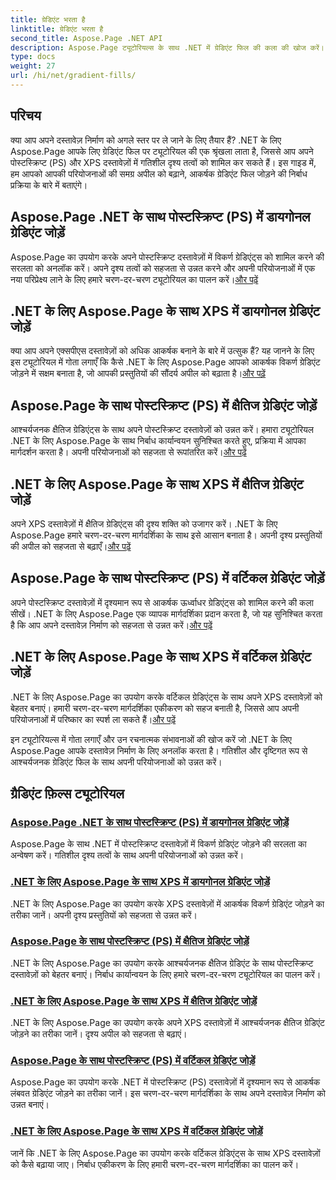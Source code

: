 ```yaml
---
title: ग्रेडिएंट भरता है
linktitle: ग्रेडिएंट भरता है
second_title: Aspose.Page .NET API
description: Aspose.Page ट्यूटोरियल्स के साथ .NET में ग्रेडिएंट फिल की कला की खोज करें। अपनी परियोजनाओं को सहजता से उन्नत करें—मनमोहक विकर्ण, क्षैतिज और ऊर्ध्वाधर ग्रेडिएंट जोड़ें।
type: docs
weight: 27
url: /hi/net/gradient-fills/
---
```


## परिचय

क्या आप अपने दस्तावेज़ निर्माण को अगले स्तर पर ले जाने के लिए तैयार हैं? .NET के लिए Aspose.Page आपके लिए ग्रेडिएंट फिल पर ट्यूटोरियल की एक श्रृंखला लाता है, जिससे आप अपने पोस्टस्क्रिप्ट (PS) और XPS दस्तावेज़ों में गतिशील दृश्य तत्वों को शामिल कर सकते हैं। इस गाइड में, हम आपको आपकी परियोजनाओं की समग्र अपील को बढ़ाने, आकर्षक ग्रेडिएंट फिल जोड़ने की निर्बाध प्रक्रिया के बारे में बताएंगे।

## Aspose.Page .NET के साथ पोस्टस्क्रिप्ट (PS) में डायगोनल ग्रेडिएंट जोड़ें

 Aspose.Page का उपयोग करके अपने पोस्टस्क्रिप्ट दस्तावेज़ों में विकर्ण ग्रेडिएंट्स को शामिल करने की सरलता को अनलॉक करें। अपने दृश्य तत्वों को सहजता से उन्नत करने और अपनी परियोजनाओं में एक नया परिप्रेक्ष्य लाने के लिए हमारे चरण-दर-चरण ट्यूटोरियल का पालन करें।[और पढ़ें](./add-diagonal-gradient-to-postscript-ps/)

## .NET के लिए Aspose.Page के साथ XPS में डायगोनल ग्रेडिएंट जोड़ें

 क्या आप अपने एक्सपीएस दस्तावेज़ों को अधिक आकर्षक बनाने के बारे में उत्सुक हैं? यह जानने के लिए इस ट्यूटोरियल में गोता लगाएँ कि कैसे .NET के लिए Aspose.Page आपको आकर्षक विकर्ण ग्रेडिएंट जोड़ने में सक्षम बनाता है, जो आपकी प्रस्तुतियों की सौंदर्य अपील को बढ़ाता है।[और पढ़ें](./add-diagonal-gradient-to-xps/)

## Aspose.Page के साथ पोस्टस्क्रिप्ट (PS) में क्षैतिज ग्रेडिएंट जोड़ें

 आश्चर्यजनक क्षैतिज ग्रेडिएंट्स के साथ अपने पोस्टस्क्रिप्ट दस्तावेज़ों को उन्नत करें। हमारा ट्यूटोरियल .NET के लिए Aspose.Page के साथ निर्बाध कार्यान्वयन सुनिश्चित करते हुए, प्रक्रिया में आपका मार्गदर्शन करता है। अपनी परियोजनाओं को सहजता से रूपांतरित करें।[और पढ़ें](./add-horizontal-gradient-to-postscript-ps/)

## .NET के लिए Aspose.Page के साथ XPS में क्षैतिज ग्रेडिएंट जोड़ें

 अपने XPS दस्तावेज़ों में क्षैतिज ग्रेडिएंट्स की दृश्य शक्ति को उजागर करें। .NET के लिए Aspose.Page हमारे चरण-दर-चरण मार्गदर्शिका के साथ इसे आसान बनाता है। अपनी दृश्य प्रस्तुतियों की अपील को सहजता से बढ़ाएँ।[और पढ़ें](./add-horizontal-gradient-to-xps/)

## Aspose.Page के साथ पोस्टस्क्रिप्ट (PS) में वर्टिकल ग्रेडिएंट जोड़ें

 अपने पोस्टस्क्रिप्ट दस्तावेज़ों में दृश्यमान रूप से आकर्षक ऊर्ध्वाधर ग्रेडिएंट्स को शामिल करने की कला सीखें। .NET के लिए Aspose.Page एक व्यापक मार्गदर्शिका प्रदान करता है, जो यह सुनिश्चित करता है कि आप अपने दस्तावेज़ निर्माण को सहजता से उन्नत करें।[और पढ़ें](./add-vertical-gradient-to-postscript-ps/)

## .NET के लिए Aspose.Page के साथ XPS में वर्टिकल ग्रेडिएंट जोड़ें
.NET के लिए Aspose.Page का उपयोग करके वर्टिकल ग्रेडिएंट्स के साथ अपने XPS दस्तावेज़ों को बेहतर बनाएं। हमारी चरण-दर-चरण मार्गदर्शिका एकीकरण को सहज बनाती है, जिससे आप अपनी परियोजनाओं में परिष्कार का स्पर्श ला सकते हैं।[और पढ़ें](./add-vertical-gradient-to-xps/)

इन ट्यूटोरियल्स में गोता लगाएँ और उन रचनात्मक संभावनाओं की खोज करें जो .NET के लिए Aspose.Page आपके दस्तावेज़ निर्माण के लिए अनलॉक करता है। गतिशील और दृष्टिगत रूप से आश्चर्यजनक ग्रेडिएंट फिल के साथ अपनी परियोजनाओं को उन्नत करें।
## ग्रैडिएंट फ़िल्स ट्यूटोरियल
### [Aspose.Page .NET के साथ पोस्टस्क्रिप्ट (PS) में डायगोनल ग्रेडिएंट जोड़ें](./add-diagonal-gradient-to-postscript-ps/)
Aspose.Page के साथ .NET में पोस्टस्क्रिप्ट दस्तावेज़ों में विकर्ण ग्रेडिएंट जोड़ने की सरलता का अन्वेषण करें। गतिशील दृश्य तत्वों के साथ अपनी परियोजनाओं को उन्नत करें।
### [.NET के लिए Aspose.Page के साथ XPS में डायगोनल ग्रेडिएंट जोड़ें](./add-diagonal-gradient-to-xps/)
.NET के लिए Aspose.Page का उपयोग करके XPS दस्तावेज़ों में आकर्षक विकर्ण ग्रेडिएंट जोड़ने का तरीका जानें। अपनी दृश्य प्रस्तुतियों को सहजता से उन्नत करें।
### [Aspose.Page के साथ पोस्टस्क्रिप्ट (PS) में क्षैतिज ग्रेडिएंट जोड़ें](./add-horizontal-gradient-to-postscript-ps/)
.NET के लिए Aspose.Page का उपयोग करके आश्चर्यजनक क्षैतिज ग्रेडिएंट के साथ पोस्टस्क्रिप्ट दस्तावेज़ों को बेहतर बनाएं। निर्बाध कार्यान्वयन के लिए हमारे चरण-दर-चरण ट्यूटोरियल का पालन करें।
### [.NET के लिए Aspose.Page के साथ XPS में क्षैतिज ग्रेडिएंट जोड़ें](./add-horizontal-gradient-to-xps/)
.NET के लिए Aspose.Page का उपयोग करके अपने XPS दस्तावेज़ों में आश्चर्यजनक क्षैतिज ग्रेडिएंट जोड़ने का तरीका जानें। दृश्य अपील को सहजता से बढ़ाएं।
### [Aspose.Page के साथ पोस्टस्क्रिप्ट (PS) में वर्टिकल ग्रेडिएंट जोड़ें](./add-vertical-gradient-to-postscript-ps/)
Aspose.Page का उपयोग करके .NET में पोस्टस्क्रिप्ट (PS) दस्तावेज़ों में दृश्यमान रूप से आकर्षक लंबवत ग्रेडिएंट जोड़ने का तरीका जानें। इस चरण-दर-चरण मार्गदर्शिका के साथ अपने दस्तावेज़ निर्माण को उन्नत बनाएं।
### [.NET के लिए Aspose.Page के साथ XPS में वर्टिकल ग्रेडिएंट जोड़ें](./add-vertical-gradient-to-xps/)
जानें कि .NET के लिए Aspose.Page का उपयोग करके वर्टिकल ग्रेडिएंट्स के साथ XPS दस्तावेज़ों को कैसे बढ़ाया जाए। निर्बाध एकीकरण के लिए हमारी चरण-दर-चरण मार्गदर्शिका का पालन करें।